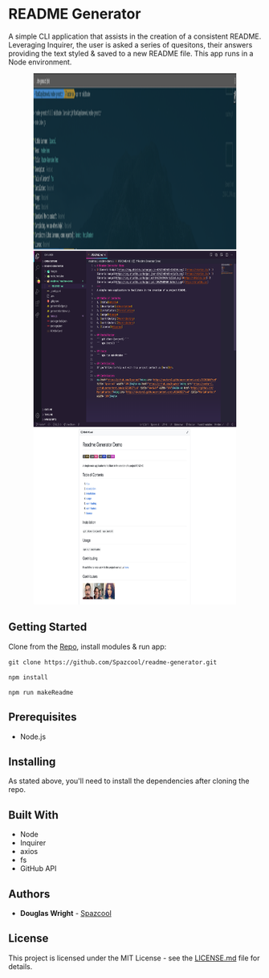 # README Generator
A simple CLI application that assists in the creation of a consistent README. Leveraging Inquirer, the user is asked a series of quesitons, their answers providing the text styled & saved to a new README file. This app runs in a Node environment.

<p align="center">
   <img width="80%" height="350vh" src="./images/terminal.png">
   <img width="80%" height="350vh" src="./images/editor.png">
   <img width="80%" height="350vh" src="./images/github.png">
</p>

## Getting Started

Clone from the [Repo](https://github.com/Spazcool/readme-generator), install modules & run app: 

```
git clone https://github.com/Spazcool/readme-generator.git
```
```
npm install
```
```
npm run makeReadme
```

## Prerequisites

* Node.js

## Installing

As stated above, you'll need to install the dependencies after cloning the repo.

## Built With

* Node
* Inquirer
* axios
* fs
* GitHub API

## Authors

* **Douglas Wright** - [Spazcool](https://github.com/Spazcool)

## License

This project is licensed under the MIT License - see the [LICENSE.md](LICENSE.md) file for details.
